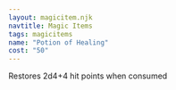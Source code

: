 ```yaml
---
layout: magicitem.njk
navtitle: Magic Items
tags: magicitems
name: "Potion of Healing"
cost: "50"
---
```


Restores 2d4+4 hit points when consumed